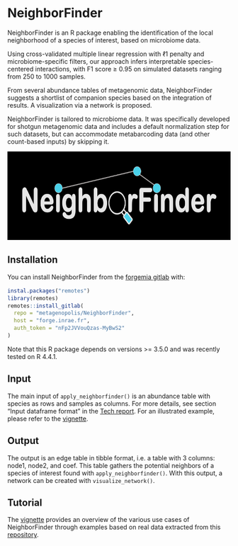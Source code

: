 
<!-- README.md is generated from README.Rmd. Please edit that file -->

# NeighborFinder

<!-- badges: start -->

<!-- badges: end -->

NeighborFinder is an R package enabling the identification of the local
neighborhood of a species of interest, based on microbiome data.

Using cross-validated multiple linear regression with ℓ1 penalty and
microbiome-specific filters, our approach infers interpretable
species-centered interactions, with F1 score ≥ 0.95 on simulated
datasets ranging from 250 to 1000 samples.

From several abundance tables of metagenomic data, NeighborFinder
suggests a shortlist of companion species based on the integration of
results. A visualization via a network is proposed.

NeighborFinder is tailored to microbiome data. It was specifically
developed for shotgun metagenomic data and includes a default
normalization step for such datasets, but can accommodate metabarcoding
data (and other count-based inputs) by skipping it.

<p align="center">

<img src="./vignettes/LOGO_NeighborFinder_black.jpg" width="700" height="200" alt="logo">
</p>

## Installation

You can install NeighborFinder from the [forgemia
gitlab](metagenopolis/NeighborFinder) with:

``` r
instal.packages("remotes")
library(remotes)
remotes::install_gitlab(
  repo = "metagenopolis/NeighborFinder",
  host = "forge.inrae.fr",
  auth_token = "nFp2JVVouQzas-MyBwS2"
)
```

Note that this R package depends on versions \>= 3.5.0 and was recently
tested on R 4.4.1.

## Input

The main input of `apply_neighborfinder()` is an abundance table with
species as rows and samples as columns. For more details, see section
“Input dataframe format” in the [Tech
report](./vignettes/NeighborFinder_technical_report.Rmd). For an
illustrated example, please refer to the
[vignette](./vignettes/NeighborFinder_vignette.Rmd).

## Output

The output is an edge table in tibble format, i.e. a table with 3
columns: node1, node2, and coef. This table gathers the potential
neighbors of a species of interest found with `apply_neighborfinder()`.
With this output, a network can be created with `visualize_network()`.

## Tutorial

The [vignette](./vignettes/NeighborFinder_vignette.Rmd) provides an
overview of the various use cases of NeighborFinder through examples
based on real data extracted from this
[repository](https://doi.org/10.57745/7IVO3E).
